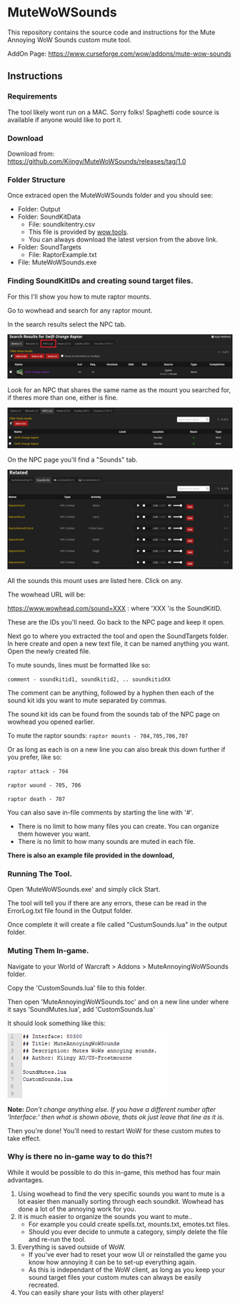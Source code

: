 # MuteWoWSounds
This repository contains the source code and instructions for the Mute Annoying WoW Sounds custom mute tool.

AddOn Page: https://www.curseforge.com/wow/addons/mute-wow-sounds

## Instructions

### Requirements
The tool likely wont run on a MAC. Sorry folks! Spaghetti code source is available if anyone would like to port it.

### Download
Download from: https://github.com/Kiingy/MuteWoWSounds/releases/tag/1.0

### Folder Structure
Once extraced open the MuteWoWSounds folder and you should see:
* Folder: Output
* Folder: SoundKitData
  * File: soundkitentry.csv
  * This file is provided by [wow.tools](https://wow.tools/dbc/?dbc=soundkitentry).
  * You can always download the latest version from the above link. 
* Folder: SoundTargets
  * File: RaptorExample.txt
* File: MuteWoWSounds.exe


### Finding SoundKitIDs and creating sound target files.
For this I'll show you how to mute raptor mounts.

Go to wowhead and search for any raptor mount.

In the search results select the NPC tab.

![SearchResults](/instructions/images/searchresults.png)

Look for an NPC that shares the same name as the mount you searched for, if theres more than one, either is fine.

![NPCNames](/instructions/images/npcnames.png)

On the NPC page you'll find a "Sounds" tab.

![NPCSounds](/instructions/images/npcsounds.png)

All the sounds this mount uses are listed here. Click on any.

The wowhead URL will be: 

https://www.wowhead.com/sound=XXX : where 'XXX 'is the SoundKitID. 

These are the IDs you'll need. Go back to the NPC page and keep it open. 

Next go to where you extracted the tool and open the SoundTargets folder. In here create and open a new text file, it can be named anything you want. Open the newly created file.

To mute sounds, lines must be formatted like so:

`comment - soundkitid1, soundkitid2, .. soundkitidXX`

The comment can be anything, followed by a hyphen then each of the sound kit ids you want to mute separated by commas.

The sound kit ids can be found from the sounds tab of the NPC page on wowhead you opened earlier.

To mute the raptor sounds: 
`raptor mounts - 704,705,706,707`

Or as long as each is on a new line you can also break this down further if you prefer, like so:

`raptor attack - 704`

`raptor wound - 705, 706`

`raptor death - 707`

You can also save in-file comments by starting the line with '#'. 

* There is no limit to how many files you can create. You can organize them however you want.
* There is no limit to how many sounds are muted in each file.

**There is also an example file provided in the download,**

### Running The Tool.
Open 'MuteWoWSounds.exe' and simply click Start.

The tool will tell you if there are any errors, these can be read in the ErrorLog.txt file found in the Output folder.

Once complete it will create a file called "CustumSounds.lua" in the output folder.

### Muting Them In-game.
Navigate to your World of Warcraft > Addons > MuteAnnoyingWoWSounds folder.

Copy the 'CustomSounds.lua' file to this folder.

Then open 'MuteAnnoyingWoWSounds.toc' and on a new line under where it says 'SoundMutes.lua', add 'CustomSounds.lua'

It should look something like this:

![TocFileEdit](/instructions/images/tocedit.png)

__Note:__ *Don't change anything else. If you have a different number after 'Interface:' then what is shown above, thats ok just leave that line as it is.*

Then you're done! You'll need to restart WoW for these custom mutes to take effect.

### Why is there no in-game way to do this?!

While it would be possible to do this in-game, this method has four main advantages.

1. Using wowhead to find the very specific sounds you want to mute is a lot easier then manually sorting through each soundkit. Wowhead has done a lot of the annoying work for you.
2. It is much easier to organize the sounds you want to mute..
   * For example you could create spells.txt, mounts.txt, emotes.txt files. 
   * Should you ever decide to unmute a category, simply delete the file and re-run the tool.
3. Everything is saved outside of WoW. 
   * If you've ever had to reset your wow UI or reinstalled the game you know how annoying it can be to set-up everything again. 
   * As this is independant of the WoW client, as long as you keep your sound target files your custom mutes can always be easily recreated.
4. You can easily share your lists with other players! 

